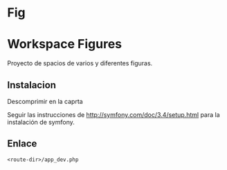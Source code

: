 Fig
===

# Workspace Figures

Proyecto de spacios de varios y diferentes figuras.

## Instalacion

Descomprimir en la caprta

Seguir las instrucciones de http://symfony.com/doc/3.4/setup.html para la instalación de symfony.

## Enlace

```
<route-dir>/app_dev.php
```



